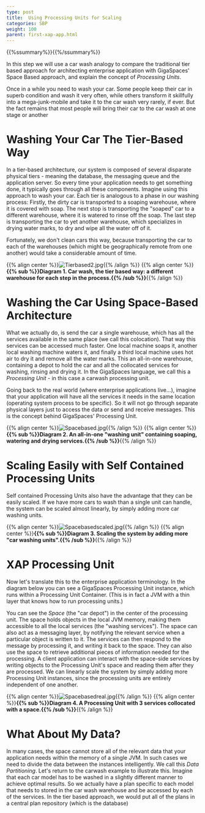 ```yaml
---
type: post
title:  Using Processing Units for Scaling
categories: SBP
weight: 100
parent: first-xap-app.html
---
```


{{%ssummary%}}{{%/ssummary%}}

In this step we will use a car wash analogy to compare the traditional tier based approach for architecting enterprise application with GigaSpaces' Space Based approach, and explain the concept of _Processing Units_.

Once in a while you need to wash your car. Some people keep their car in superb condition and wash it very often, while others transform it skillfully into a mega-junk-mobile and take it to the car wash very rarely, if ever. But the fact remains that most people will bring their car to the car wash at one stage or another

# Washing Your Car The Tier-Based Way

In a tier-based architecture, our system is composed of several disparate physical tiers - meaning the database, the messaging queue and the application server. So every time your application needs to get something done, it typically goes through all these components. Imagine using this approach to wash your car. Each tier is analogous to a phase in our washing process: Firstly, the dirty car is transported to a soaping warehouse, where it is covered with soap. The next stop is transporting the "soaped" car to a different warehouse, where it is watered to rinse off the soap. The last step is transporting the car to yet another warehouse, which specializes in drying water marks, to dry and wipe all the water off of it.

Fortunately, we don't clean cars this way, because transporting the car to each of the warehouses (which might be geographically remote from one another) would take a considerable amount of time.

{{% align center %}}![Tierbased2.jpg](/attachment_files/Tierbased2.jpg){{% /align %}}
{{% align center %}}**{{% sub %}}Diagram 1. Car wash, the tier based way: a different warehouse for each step in the process.{{% /sub %}}**{{% /align %}}

# Washing the Car Using Space-Based Architecture

What we actually do, is send the car a single warehouse, which has all the services available in the same place (we call this colocation). That way this services can be accessed much faster. One local machine soaps it, another local washing machine waters it, and finally a third local machine uses hot air to dry it and remove all the water marks. This an all-in-one warehouse, containing a depot to hold the car and all the collocated services for washing, rinsing and drying it. In the GigaSpaces language, we call this a _Processing Unit_ - in this case a carwash processing unit.

Going back to the real world (where enterprise applications live...), imagine that your application will have all the services it needs in the same location (operating system process to be specific). So it will not go through separate physical layers just to access the data or send and receive messages. This is the concept behind GigaSpaces' Processing Unit.

{{% align center %}}![Spacebased.jpg](/attachment_files/Spacebased.jpg){{% /align %}}
{{% align center %}}**{{% sub %}}Diagram 2. An all-in-one "washing unit" containing soaping, watering and drying services.{{% /sub %}}**{{% /align %}}

# Scaling Easily with Self Contained Processing Units

Self contained Processing Units also have the advantage that they can be easily scaled. If we have more cars to wash than a single unit can handle, the system can be scaled almost linearly, by simply adding more car washing units.

{{% align center %}}![Spacebasedscaled.jpg](/attachment_files/Spacebasedscaled.jpg){{% /align %}}
{{% align center %}}**{{% sub %}}Diagram 3. Scaling the system by adding more "car washing units".{{% /sub %}}**{{% /align %}}

# XAP Processing Unit


Now let's translate this to the enterprise application terminology. In the diagram below you can see a GigaSpaces Processing Unit instance, which runs within a Processing Unit Container. (This is in fact a JVM with a thin layer that knows how to run processing units.)

You can see the _Space_ (the "car depot") in the center of the processing unit. The space holds objects in the local JVM memory, making them accessible to all the local services (the "washing services"). The space can also act as a messaging layer, by notifying the relevant service when a particular object is written to it. The services can then respond to the message by processing it, and writing it back to the space. They can also use the space to retrieve additional pieces of information needed for the processing. A client application can interact with the space-side services by writing objects to the Processing Unit's space and reading them after they are processed. We can linearly scale the system by simply adding more Processing Unit instances, since the processing units are entirely independent of one another.

{{% align center %}}![Spacebasedreal.jpg](/attachment_files/Spacebasedreal.jpg){{% /align %}}
{{% align center %}}**{{% sub %}}Diagram 4. A Processing Unit with 3 services collocated with a space.{{% /sub %}}**{{% /align %}}


# What About My Data?

In many cases, the space cannot store all of the relevant data that your application needs within the memory of a single JVM. In such cases we need to divide the data between the instances intelligently. We call this _Data Partitioning_. Let's return to the carwash example to illustrate this.
Imagine that each car model has to be washed in a slightly different manner to achieve optimal results. So we actually have a plan specific to each model that needs to stored in the car wash warehouse and be accessed by each of the services. In the tier based approach, we would put all of the plans in a central plan repository (which is the database)



